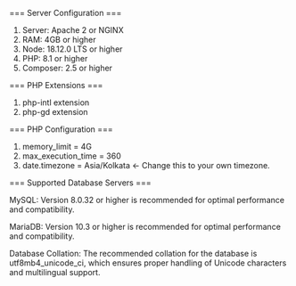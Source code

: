 === Server Configuration ===
1) Server: Apache 2 or NGINX
2) RAM: 4GB or higher
3) Node: 18.12.0 LTS or higher
4) PHP: 8.1 or higher
5) Composer: 2.5 or higher

=== PHP Extensions ===
1) php-intl extension
2) php-gd extension

=== PHP Configuration ===
1) memory_limit = 4G
2) max_execution_time = 360
3) date.timezone = Asia/Kolkata <- Change this to your own timezone.

=== Supported Database Servers ===

MySQL: Version 8.0.32 or higher is recommended for optimal performance and compatibility.

MariaDB: Version 10.3 or higher is recommended for optimal performance and compatibility.

Database Collation: The recommended collation for the database is utf8mb4_unicode_ci, which ensures proper handling of Unicode characters and multilingual support.
